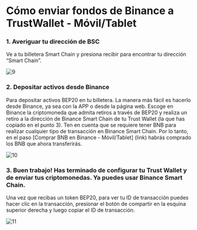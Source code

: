# Cómo enviar fondos de Binance a TrustWallet - Móvil/Tablet

### 1. Averiguar tu dirección de BSC

Ve a tu billetera Smart Chain y presiona recibir para encontrar tu dirección “Smart Chain”.

![9](https://user-images.githubusercontent.com/79335891/108876360-6d403700-75fe-11eb-939b-80df41248836.png)

### 2. Depositar activos desde Binance

Para depositar activos BEP20 en tu billetera. La manera más fácil es hacerlo desde Binance, ya sea con la APP o desde la página web. Escoge en Binance la criptomoneda que admita retiros a través de BEP20 y realiza un retiro a la dirección de Binance Smart Chain de tu Trust Wallet (la que has copiado en el punto 3). Ten en cuenta que se requiere tener BNB para realizar cualquier tipo de transacción en Binance Smart Chain. Por lo tanto, en el paso [Comprar BNB en Binance - Móvil/Tablet] (link) habrás comprado los BNB que ahora transferirás.

![10](https://user-images.githubusercontent.com/79335891/108876361-6dd8cd80-75fe-11eb-8f5d-f54513188d54.png)

 
### 3. Buen trabajo! Has terminado de configurar tu Trust Wallet y de enviar tus criptomonedas. Ya puedes usar Binance Smart Chain.

Una vez que recibas un token BEP20, para ver tu ID de transacción puedes hacer clic en la transacción, presionar el botón de compartir en la esquina superior derecha y luego copiar el ID de transacción.

![11](https://user-images.githubusercontent.com/79335891/108876364-6dd8cd80-75fe-11eb-94c1-88c398870b2d.png)
 
